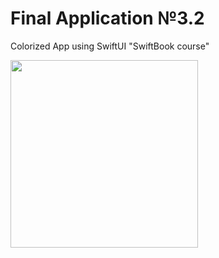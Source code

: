 # Final Application №3.2
Colorized App using SwiftUI "SwiftBook course"

<img src="https://user-images.githubusercontent.com/93527566/185763287-e5e1ab22-fe98-4aeb-8353-a86d02594106.gif" style="width:300px;"/>
